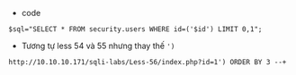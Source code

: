 - code 

```
$sql="SELECT * FROM security.users WHERE id=('$id') LIMIT 0,1";
```

- Tương tự less 54 và 55 nhưng thay thế  `')`

```
http://10.10.10.171/sqli-labs/Less-56/index.php?id=1') ORDER BY 3 --+
```

